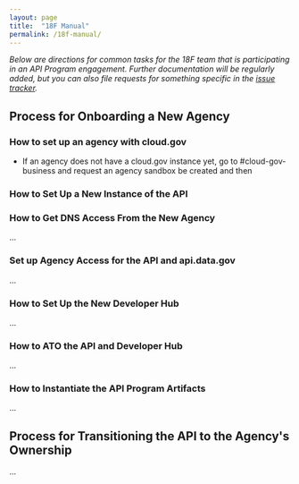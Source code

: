 ```yaml
---
layout: page
title:  "18F Manual"
permalink: /18f-manual/
---
```


_Below are directions for common tasks for the 18F team that is participating in an API Program engagement.  Further documentation will be regularly added, but you can also file requests for something specific in the [issue tracker](https://github.com/18F/api-program/issues)._

## Process for Onboarding a New Agency

### How to set up an agency with cloud.gov 

* If an agency does not have a cloud.gov instance yet, go to #cloud-gov-business and request an agency sandbox be created and then 

### How to Set Up a New Instance of the API



### How to Get DNS Access From the New Agency

...

### Set up Agency Access for the API and api.data.gov 

... 

### How to Set Up the New Developer Hub

... 


### How to ATO the API and Developer Hub

... 

### How to Instantiate the API Program Artifacts

... 

## Process for Transitioning the API to the Agency's Ownership

...

